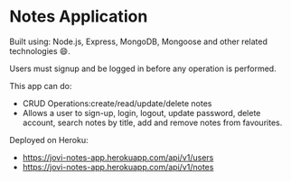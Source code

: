 # Notes Application

Built using: Node.js, Express, MongoDB, Mongoose and other related technologies 😄.

Users must signup and be logged in before any operation is performed.

This app can do:

- CRUD Operations:create/read/update/delete notes
- Allows a user to sign-up, login, logout, update password, delete account, search notes by title, add and remove notes from favourites.

Deployed on Heroku:

- https://jovi-notes-app.herokuapp.com/api/v1/users
- https://jovi-notes-app.herokuapp.com/api/v1/notes
